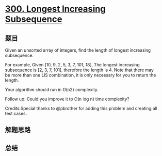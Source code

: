 # [300. Longest Increasing Subsequence](https://leetcode.com/problems/longest-increasing-subsequence/)

## 题目

        
Given an unsorted array of integers, find the length of longest increasing subsequence.


For example,
Given [10, 9, 2, 5, 3, 7, 101, 18],
The longest increasing subsequence is [2, 3, 7, 101], therefore the length is 4. Note that there may be more than one LIS combination, it is only necessary for you to return the length.


Your algorithm should run in O(n2) complexity.


Follow up: Could you improve it to O(n log n) time complexity? 

Credits:Special thanks to @pbrother for adding this problem and creating all test cases.
      

## 解题思路


## 总结


